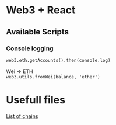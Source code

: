# Web3 + React


## Available Scripts


### Console logging
`web3.eth.getAccounts().then(console.log)`


Wei -> ETH  
`web3.utils.fromWei(balance, 'ether')`


# Usefull files

[List of chains](src/utils/chains.js)
